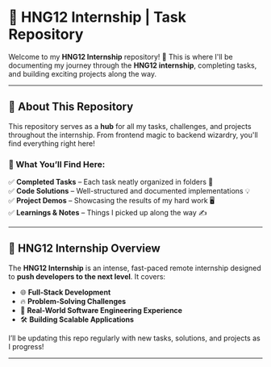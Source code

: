 # 🚀 **HNG12 Internship | Task Repository**

Welcome to my **HNG12 Internship** repository! 🎉 This is where I'll be documenting my journey through the **HNG12 internship**, completing tasks, and building exciting projects along the way.

---

## 📌 **About This Repository**

This repository serves as a **hub** for all my tasks, challenges, and projects throughout the internship. From frontend magic to backend wizardry, you'll find everything right here!

### **🔹 What You’ll Find Here:**

✅ **Completed Tasks** – Each task neatly organized in folders 🚀  
✅ **Code Solutions** – Well-structured and documented implementations 💡  
✅ **Project Demos** – Showcasing the results of my hard work 🖥️  
✅ **Learnings & Notes** – Things I picked up along the way ✍️

---

## 🎯 **HNG12 Internship Overview**

The **HNG12 Internship** is an intense, fast-paced remote internship designed to **push developers to the next level**. It covers:

- 🌐 **Full-Stack Development**
- 🔥 **Problem-Solving Challenges**
- 🚀 **Real-World Software Engineering Experience**
- 🛠️ **Building Scalable Applications**

I’ll be updating this repo regularly with new tasks, solutions, and projects as I progress!

---
